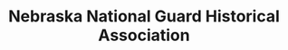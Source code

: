 ---
layout: repo
title: "Nebraska National Guard Historical Association"
id: 11605
permalink: repos/11605/
---